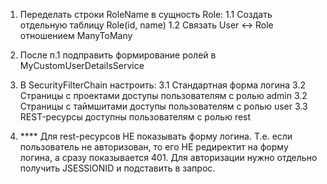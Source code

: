 1. Переделать строки RoleName в сущность Role:
1.1 Создать отдельную таблицу Role(id, name)
1.2 Связать User <-> Role отношением ManyToMany
2. После п.1 подправить формирование ролей в MyCustomUserDetailsService

3. В SecurityFilterChain настроить:
3.1 Стандартная форма логина
3.2 Страницы с проектами доступы пользователям с ролью admin
3.2 Страницы с таймшитами доступы пользователям с ролью user
3.3 REST-ресурсы доступны пользователям с ролью rest

4. **** Для rest-ресурсов НЕ показывать форму логина.
Т.е. если пользователь не авторизован, то его НЕ редиректит на форму логина, а сразу показывается 401.
Для авторизации нужно отдельно получить JSESSIONID и подставить в запрос.
